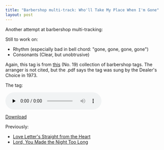 ```yaml
---
title: "Barbershop multi-track: Who'll Take My Place When I'm Gone"
layout: post
---
```


Another attempt at barbershop multi-tracking:

Still to work on:
<ul>
	<li>Rhythm (especially bad in bell chord: "gone, gone, gone, gone")</li>
	<li>Consonants (Clear, but unobtrusive)</li>
</ul>
Again, this tag is from <a href="http://www.stampedecitychorus.com/classic_tags_men2.pdf">this</a> (No. 19) collection of barbershop tags. The arranger is not cited, but the .pdf says the tag was sung by the Dealer's Choice in 1973.

The tag: 

<audio id="wp_mep_52" src="http://blog.classicalcode.com/wp-content/uploads/2008/03/wholl-take-my-place-when-im-gone-mp3.mp3" type="audio/mp3"    controls="controls" preload="none"  ></audio>

<a title="Who’ll Take My Place When I’m Gone?" href="http://blog.classicalcode.com/wp-content/uploads/2008/03/wholl-take-my-place-when-im-gone-mp3.mp3">Download</a>

Previously:
<ul>
	<li><a href="http://blog.classicalcode.com/?p=57">Love Letter's Straight from the Heart</a></li>
	<li><a href="http://blog.classicalcode.com/?p=59">Lord, You Made the Night Too Long</a></li>
</ul>
